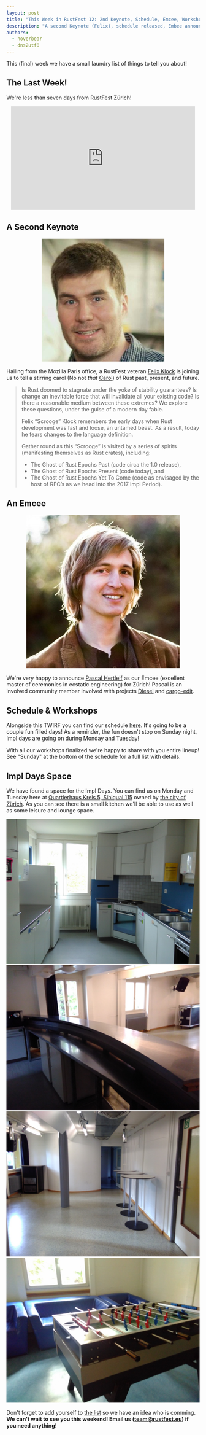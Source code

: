 ```yaml
---
layout: post
title: "This Week in RustFest 12: 2nd Keynote, Schedule, Emcee, Workshops"
description: "A second Keynote (Felix), schedule released, Embee announced (Pascal), Workshops detailed."
authors:
  - hoverbear
  - dns2utf8
---
```


This (final) week we have a small laundry list of things to tell you about!

## The Last Week!

We're less than seven days from RustFest Zürich!

<div style="text-align: center">
<iframe src="https://giphy.com/embed/lUUelakXjN5Qc" width="480" height="270" frameBorder="0" class="giphy-embed" allowFullScreen></iframe><p><a href="https://giphy.com/gifs/its-all-happening-party-faint-lUUelakXjN5Qc"></a></p>
</div>

## A Second Keynote

<div style="text-align: center">
    <img src="/assets/posts/twirf-12/felix.jpg">
</div>

Hailing from the Mozilla Paris office, a RustFest veteran [Felix Klock](http://zurich.rustfest.eu/sessions/felix) is joining us to tell a stirring carol (No not *that* [Carol](https://github.com/carols10cents)) of Rust past, present, and future.

> Is Rust doomed to stagnate under the yoke of stability guarantees? Is change an inevitable force that will invalidate all your existing code? Is there a reasonable medium between these extremes? We explore these questions, under the guise of a modern day fable.
>
> Felix “Scrooge” Klock remembers the early days when Rust development was fast and loose, an untamed beast. As a result, today he fears changes to the language definition.
>
> Gather round as this “Scrooge” is visited by a series of spirits (manifesting themselves as Rust crates), including:
>
> * The Ghost of Rust Epochs Past (code circa the 1.0 release),
> * The Ghost of Rust Epochs Present (code today), and
> * The Ghost of Rust Epochs Yet To Come (code as envisaged by the host of RFC’s as we head into the 2017 impl Period).

## An Emcee

<div style="text-align: center">
    <img src="/assets/posts/twirf-12/pascal.jpg">
</div>

We're very happy to announce [Pascal Hertleif](https://github.com/killercup) as our Emcee (excellent master of ceremonies in ecstatic engineering) for Zürich! Pascal is an involved community member involved with projects [Diesel](https://github.com/diesel-rs/diesel) and [cargo-edit](https://github.com/killercup/cargo-edit).

## Schedule & Workshops

Alongside this TWIRF you can find our schedule [here](http://zurich.rustfest.eu/schedule). It's going to be a couple fun filled days! As a reminder, the fun doesn't stop on Sunday night, Impl days are going on during Monday and Tuesday!

With all our workshops finalized we're happy to share with you entire lineup! See "Sunday" at the bottom of the schedule for a full list with details.

## Impl Days Space

We have found a space for the Impl Days. You can find us on Monday and Tuesday here at [Quartierhaus Kreis 5, Sihlquai 115](https://www.openstreetmap.org/way/70730651) owned by [the city of Zürich](http://www.stadt-zuerich.ch/quartierhaus5). As you can see there is a small kitchen we'll be able to use as well as some leisure and lounge space.

![impl days room](/assets/posts/twirf-12/impl-1.jpg)
![impl days room](/assets/posts/twirf-12/impl-2.jpg)
![impl days room](/assets/posts/twirf-12/impl-3.jpg)
![impl days room](/assets/posts/twirf-12/impl-4.jpg)

Don't forget to add yourself to [the list](https://github.com/RustFestEU/blog.rustfest.eu/issues/29) so we have an idea who is comming.
**We can't wait to see you this weekend! Email us (team@rustfest.eu) if you need anything!**
